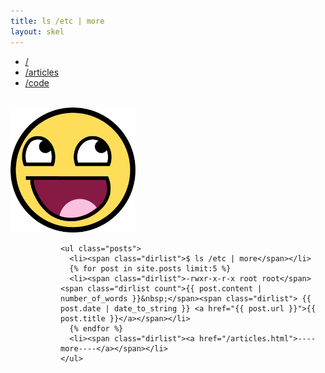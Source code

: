 ```yaml
---
title: ls /etc | more
layout: skel
---
```

<div id="doc" class="home_page">
<div id="bd">

  <ul id="navbar">
    <li><a href="/">/</a></li>
    <li><a href="/articles.html">/articles</a></li>
    <li><a href="/code.html">/code</a></li>
  </ul><br style="clear:both">


  <div id="logo_container">
    <img src="/img/logo_home.png" />
  </div>

  <div style="margin-left:80px"> <!-- div-outer -->

    <ul class="posts">
      <li><span class="dirlist">$ ls /etc | more</span></li>
      {% for post in site.posts limit:5 %}
      <li><span class="dirlist">-rwxr-x-r-x root root</span><span class="dirlist count">{{ post.content | number_of_words }}&nbsp;</span><span class="dirlist"> {{ post.date | date_to_string }} <a href="{{ post.url }}">{{ post.title }}</a></span></li>
      {% endfor %}
      <li><span class="dirlist"><a href="/articles.html">----more----</a></span></li>
    </ul>

  </div>	<!-- /div-outer -->

<div id="ft"></div>
</div>
